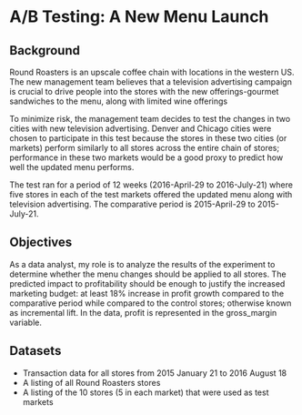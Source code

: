 # A/B Testing: A New Menu Launch 

## Background
Round Roasters is an upscale coffee chain with locations in the western US. The new management team believes that a television advertising campaign is crucial to drive people into the stores with the new offerings-gourmet sandwiches to the menu, along with limited wine offerings

To minimize risk, the management team decides to test the changes in two cities with new television advertising. Denver and Chicago cities were chosen to participate in this test because the stores in these two cities (or markets) perform similarly to all stores across the entire chain of stores; performance in these two markets would be a good proxy to predict how well the updated menu performs.

The test ran for a period of 12 weeks (2016-April-29 to 2016-July-21) where five stores in each of the test markets offered the updated menu along with television advertising. The comparative period is 2015-April-29 to 2015-July-21.

## Objectives
As a data analyst, my role is to analyze the results of the experiment to determine whether the menu changes should be applied to all stores. The predicted impact to profitability should be enough to justify the increased marketing budget: at least 18% increase in profit growth compared to the comparative period while compared to the control stores; otherwise known as incremental lift. In the data, profit is represented in the gross_margin variable.

## Datasets
- Transaction data for all stores from 2015 January 21 to 2016 August 18
- A listing of all Round Roasters stores
- A listing of the 10 stores (5 in each market) that were used as test markets


